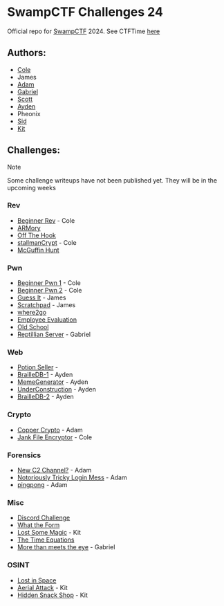 # SwampCTF Challenges 24

Official repo for [SwampCTF](https://swampctf.com) 2024. 
See CTFTime [here](https://ctftime.org/event/2138)

## Authors:

- [Cole](https://github.com/Cool-Cole)
- James
- [Adam](https://github.com/adamkadaban)
- [Gabriel](https://github.com/Sn00pyW00dst0ck)
- [Scott](https://github.com/smoothhacker)
- [Ayden](https://github.com/ColbyJack1134)
- Pheonix
- [Sid](https://github.com/47Cid)
- [Kit](https://github.com/Kitt262)

## Challenges:

> [!NOTE]
> Some challenge writeups have not been published yet. They will be in the upcoming weeks

### Rev

- [Beginner Rev](./rev/) - Cole
- [ARMory](./rev/)
- [Off The Hook](./rev/off_the_hook)
- [stallmanCrypt](./rev/stallmanCrypt) - Cole
- [McGuffin Hunt](./rev/)

### Pwn

- [Beginner Pwn 1](./pwn/beginner_pwn_1) - Cole
- [Beginner Pwn 2](./pwn/) - Cole
- [Guess It](./pwn/guess_it) - James
- [Scratchpad](./pwn/scratchpad) - James
- [where2go](./pwn/)
- [Employee Evaluation](./pwn/)
- [Old School](./pwn/old_school)
- [Reptillian Server](./pwn/Reptillian_Server) - Gabriel

### Web

- [Potion Seller](./web/Potion%20Seller.md) - 
- [BrailleDB-1](./web/BrailleDB-1) - Ayden
- [MemeGenerator](./web/MemeGenerator) - Ayden
- [UnderConstruction](./web/UnderConstruction) - Ayden
- [BrailleDB-2](./web/BrailleDB-2) - Ayden

### Crypto

- [Copper Crypto](./crypto/Copper%20Crypto) - Adam
- [Jank File Encryptor](./crypto/) - Cole

### Forensics

- [New C2 Channel?](./forensics/New%20C2%20Channel%3F) - Adam
- [Notoriously Tricky Login Mess](./forensics/Notoriously%20Tricky%20Login%20Mess) - Adam
- [pingpong](./forensics/pingpong) - Adam

### Misc

- [Discord Challenge](./misc/)
- [What the Form](./misc/)
- [Lost Some Magic](./misc/) - Kit
- [The Time Equations](./misc/)
- [More than meets the eye](./misc/More_than_meets_the_eye) - Gabriel

### OSINT

- [Lost in Space](./osint/)
- [Aerial Attack](./osint/) - Kit
- [Hidden Snack Shop](./osint/) - Kit

